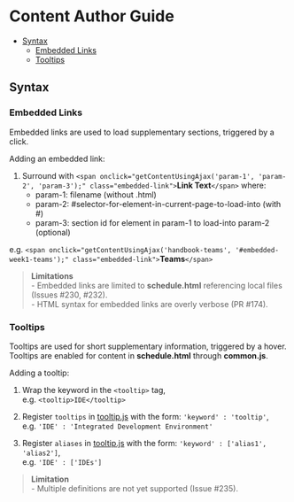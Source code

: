 # Content Author Guide
* [Syntax](#syntax)
    * [Embedded Links](#embedded-links)
    * [Tooltips](#tooltips)

## Syntax

### Embedded Links
Embedded links are used to load supplementary sections, triggered by a click.

Adding an embedded link:

1. Surround with `<span onclick="getContentUsingAjax('param-1', 'param-2', 'param-3');" class="embedded-link">`**Link Text**`</span>`
where:
    * param-1: filename (without .html)
    * param-2: #selector-for-element-in-current-page-to-load-into (with #)
    * param-3: section id for element in param-1 to load-into param-2 (optional)

e.g. `<span onclick="getContentUsingAjax('handbook-teams', '#embedded-week1-teams');" class="embedded-link">`**Teams**`</span>`

> **Limitations**  
\- Embedded links are limited to **schedule.html** referencing local files (Issues #230, #232).  
\- HTML syntax for embedded links are overly verbose (PR #174).

### Tooltips
Tooltips are used for short supplementary information, triggered by a hover.  
Tooltips are enabled for content in **schedule.html** through **common.js**.

Adding a tooltip:

1. Wrap the keyword in the `<tooltip>` tag,  
e.g. `<tooltip>IDE</tooltip>`

2. Register `tooltips` in [tooltip.js](../scripts/tooltip.js) with the form: `'keyword' : 'tooltip'`,  
e.g. `'IDE' : 'Integrated Development Environment'`

3. Register `aliases` in [tooltip.js](../scripts/tooltip.js) with the form: `'keyword' : ['alias1', 'alias2']`,  
e.g. `'IDE' : ['IDEs']`

> **Limitation**  
\- Multiple definitions are not yet supported (Issue #235).
